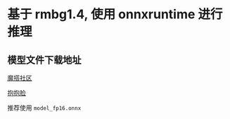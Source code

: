 # 基于 rmbg1.4, 使用 onnxruntime 进行推理

## 模型文件下载地址

[魔搭社区](https://www.modelscope.cn/models/AI-ModelScope/RMBG-1.4)

[抱抱脸](https://huggingface.co/briaai/RMBG-1.4)

推荐使用 `model_fp16.onnx`